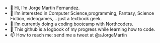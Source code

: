 - 👋 Hi, I’m Jorge Martin Fernandez.
- 👀 I’m interested in Computer Science,programming, Fantasy, Science Fiction, videogames,... just a textbook geek.   
- 🌱 I’m currently doing a coding bootcamp with Northcoders. 
- 💞️ This github is a logbook of my progress while learning how to code. 
- 📫 How to reach me: send me a tweet at @aJorgeMartin

<!---
jorgemf2604/jorgemf2604 is a ✨ special ✨ repository because its `README.md` (this file) appears on your GitHub profile.
You can click the Preview link to take a look at your changes.
--->
